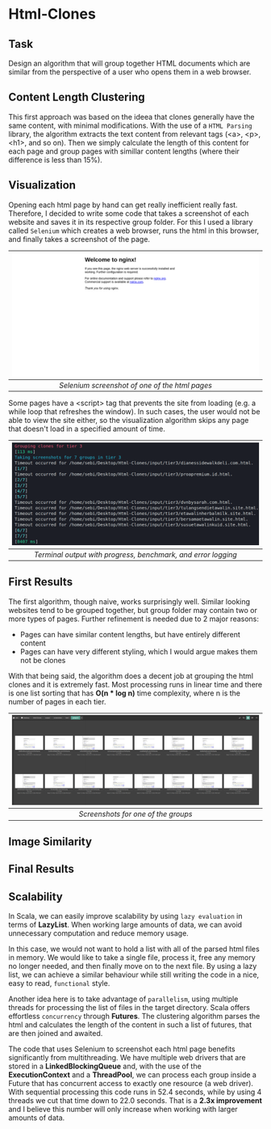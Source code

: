 # Html-Clones

## Task

Design an algorithm that will group together HTML documents which are similar from the perspective of a user who opens them in a web browser.

## Content Length Clustering

This first approach was based on the ideea that clones generally have the same content, with minimal modifications. With the use of a `HTML Parsing` library, the algorithm extracts the text content from relevant tags (<a\>, <p\>, <h1\>, and so on). Then we simply calculate the length of this content for each page and group pages with simillar content lengths (where their difference is less than 15%).

## Visualization

Opening each html page by hand can get really inefficient really fast. Therefore, I decided to write some code that takes a screenshot of each website and saves it in its respective group folder. For this I used a library called `Selenium` which creates a web browser, runs the html in this browser, and finally takes a screenshot of the page.

| ![Gif generated from demo.mp4](./assets/screenshot.png) |
| :-----------------------------------------------------: |
|     _Selenium screenshot of one of the html pages_      |

Some pages have a \<script\> tag that prevents the site from loading (e.g. a while loop that refreshes the window). In such cases, the user would not be able to view the site either, so the visualization algorithm skips any page that doesn't load in a specified amount of time.

|     ![Gif generated from demo.mp4](./assets/timeout.png)      |
| :-----------------------------------------------------------: |
| _Terminal output with progress, benchmark, and error logging_ |

## First Results

The first algorithm, though naive, works surprisingly well. Similar looking websites tend to be grouped together, but group folder may contain two or more types of pages. Further refinement is needed due to 2 major reasons:

- Pages can have similar content lengths, but have entirely different content
- Pages can have very different styling, which I would argue makes them not be clones

With that being said, the algorithm does a decent job at grouping the html clones and it is extremely fast. Most processing runs in linear time and there is one list sorting that has **O(n \* log n)** time complexity, where n is the number of pages in each tier.

| ![Gif generated from demo.mp4](./assets/content_group.png) |
| :--------------------------------------------------------: |
|            _Screenshots for one of the groups_             |

## Image Similarity

## Final Results

## Scalability

In Scala, we can easily improve scalability by using `lazy evaluation` in terms of **LazyList**. When working large amounts of data, we can avoid unnecessary computation and reduce memory usage.

In this case, we would not want to hold a list with all of the parsed html files in memory. We would like to take a single file, process it, free any memory no longer needed, and then finally move on to the next file. By using a lazy list, we can achieve a similar behaviour while still writing the code in a nice, easy to read, `functional` style.

Another idea here is to take advantage of `parallelism`, using multiple threads for processing the list of files in the target directory. Scala offers effortless `concurrency` through **Futures**. The clustering algorithm parses the html and calculates the length of the content in such a list of futures, that are then joined and awaited.

The code that uses Selenium to screenshot each html page benefits significantly from multithreading. We have multiple web drivers that are stored in a **LinkedBlockingQueue** and, with the use of the **ExecutionContext** and a **ThreadPool**, we can process each group inside a Future that has concurrent access to exactly one resource (a web driver). With sequential processing this code runs in 52.4 seconds, while by using 4 threads we cut that time down to 22.0 seconds. That is a **2.3x improvement** and I believe this number will only increase when working with larger amounts of data.
